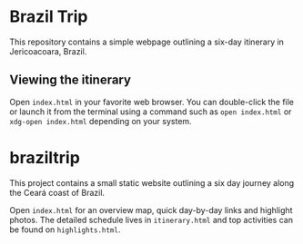 # Brazil Trip

This repository contains a simple webpage outlining a six-day itinerary in Jericoacoara, Brazil.

## Viewing the itinerary

Open `index.html` in your favorite web browser. You can double-click the file or launch it from the terminal using a command such as `open index.html` or `xdg-open index.html` depending on your system.

# braziltrip

This project contains a small static website outlining a six day journey along the Ceará coast of Brazil.

Open `index.html` for an overview map, quick day-by-day links and highlight photos. The detailed schedule lives in `itinerary.html` and top activities can be found on `highlights.html`.
